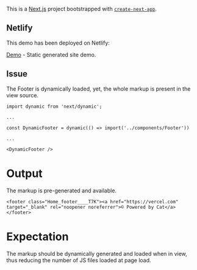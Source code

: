 This is a [Next.js](https://nextjs.org/) project bootstrapped with [`create-next-app`](https://github.com/vercel/next.js/tree/canary/packages/create-next-app).

## Netlify

This demo has been deployed on Netlify:

[Demo](https://tubular-gnome-1c7ca0.netlify.app/) - Static generated site demo.

## Issue

The Footer is dynamically loaded, yet, the whole markup is present in the view source.

```
import dynamic from 'next/dynamic';

...

const DynamicFooter = dynamic(() => import('../components/Footer'))

...

<DynamicFooter />

```

# Output

The markup is pre-generated and available.

`<footer class="Home_footer____T7K"><a href="https://vercel.com" target="_blank" rel="noopener noreferrer">© Powered by Cat</a></footer>`

# Expectation

The markup should be dynamically generated and loaded when in view, thus reducing the number of JS files loaded at page load.

